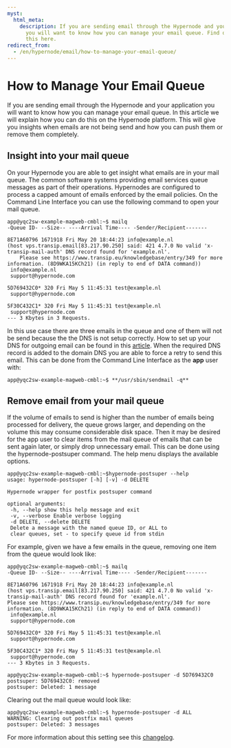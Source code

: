```yaml
---
myst:
  html_meta:
    description: If you are sending email through the Hypernode and your application
      you will want to know how you can manage your email queue. Find out how to do
      this here.
redirect_from:
  - /en/hypernode/email/how-to-manage-your-email-queue/
---
```


<!-- source: https://support.hypernode.com/en/hypernode/email/how-to-manage-your-email-queue/ -->

# How to Manage Your Email Queue

If you are sending email through the Hypernode and your application you will want to know how you can manage your email queue. In this article we will explain how you can do this on the Hypernode platform. This will give you insights when emails are not being send and how you can push them or remove them completely.

## Insight into your mail queue

On your Hypernode you are able to get insight what emails are in your mail queue. The common software systems providing email services queue messages as part of their operations. Hypernodes are configured to process a capped amount of emails enforced by the email policies. On the Command Line Interface you can use the following command to open your mail queue.

```
app@yqc2sw-example-magweb-cmbl:~$ mailq
-Queue ID- --Size-- ----Arrival Time---- -Sender/Recipient-------

8E71A60796 1671918 Fri May 20 18:44:23 info@example.nl
(host vps.transip.email[83.217.90.250] said: 421 4.7.0 No valid 'x-transip-mail-auth' DNS record found for 'example.nl'.
	Please see https://www.transip.eu/knowledgebase/entry/349 for more information. (8D9WKA15KCh21) (in reply to end of DATA command))
 info@example.nl
 support@hypernode.com

5D769432C0* 320 Fri May 5 11:45:31 test@example.nl
 support@hypernode.com

5F30C432C1* 320 Fri May 5 11:45:31 test@example.nl
 support@hypernode.com
--- 3 Kbytes in 3 Requests.
```

In this use case there are three emails in the queue and one of them will not be send because the the DNS is not setup correctly. How to set up your DNS for outgoing email can be found in this [article](https://support.hypernode.com/en/hypernode/email/how-to-set-up-your-dns-for-outgoing-email). When the required DNS record is added to the domain DNS you are able to force a retry to send this email. This can be done from the Command Line Interface as the **app** user with:

```
app@yqc2sw-example-magweb-cmbl:~$ **/usr/sbin/sendmail -q**
```

## Remove email from your mail queue

If the volume of emails to send is higher than the number of emails being processed for delivery, the queue grows larger, and depending on the volume this may consume considerable disk space. Then it may be desired for the app user to clear items from the mail queue of emails that can be sent again later, or simply drop unnecessary email. This can be done using the hypernode-postsuper command. The help menu displays the available options.

```
app@yqc2sw-example-magweb-cmbl:~$hypernode-postsuper --help
usage: hypernode-postsuper [-h] [-v] -d DELETE

Hypernode wrapper for postfix postsuper command

optional arguments:
 -h, --help show this help message and exit
 -v, --verbose Enable verbose logging
 -d DELETE, --delete DELETE
 Delete a message with the named queue ID, or ALL to
 clear queues, set - to specify queue id from stdin
```

For example, given we have a few emails in the queue, removing one item from the queue would look like:

```
app@yqc2sw-example-magweb-cmbl:~$ mailq
-Queue ID- --Size-- ----Arrival Time---- -Sender/Recipient-------

8E71A60796 1671918 Fri May 20 18:44:23 info@example.nl
(host vps.transip.email[83.217.90.250] said: 421 4.7.0 No valid 'x-transip-mail-auth' DNS record found for 'example.nl'.
Please see https://www.transip.eu/knowledgebase/entry/349 for more information. (8D9WKA15KCh21) (in reply to end of DATA command))
 info@example.nl
 support@hypernode.com

5D769432C0* 320 Fri May 5 11:45:31 test@example.nl
 support@hypernode.com

5F30C432C1* 320 Fri May 5 11:45:31 test@example.nl
 support@hypernode.com
--- 3 Kbytes in 3 Requests.

app@yqc2sw-example-magweb-cmbl:~$ hypernode-postsuper -d 5D769432C0
postsuper: 5D769432C0: removed
postsuper: Deleted: 1 message
```

Clearing out the mail queue would look like:

```
app@yqc2sw-example-magweb-cmbl:~$ hypernode-postsuper -d ALL
WARNING: Clearing out postfix mail queues
postsuper: Deleted: 3 messages
```

For more information about this setting see this [changelog](https://changelog.hypernode.com/release-5678-new-hypernode-postsuper-utility-to-clear-mail-queue/).
